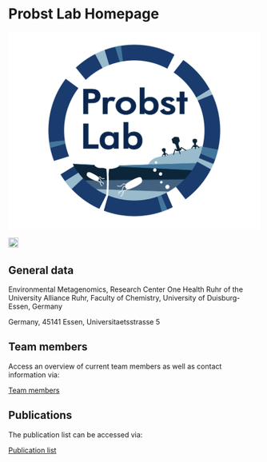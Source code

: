 # Probst Lab Homepage

![lab logo](docs/assets/Probst_Lab_Logo_transparent.png)

<img src="https://github.com/ProbstLab/Lab_homepage/docs/assets/Probst_Lab_Logo_transparent.png" width=20% height=20%>

## General data

Environmental Metagenomics, Research Center One Health Ruhr of the University Alliance Ruhr, Faculty of Chemistry, University of Duisburg-Essen, Germany

Germany, 45141 Essen, Universitaetsstrasse 5

## Team members

Access an overview of current team members as well as contact information via:

[Team members](https://ProbstLab.github.io/Lab_homepage/teammembers )

## Publications

The publication list can be accessed via:

[Publication list](https:////ProbstLab.github.io/Lab_homepage/publications )

